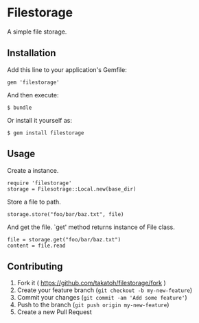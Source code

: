 # Filestorage

A simple file storage.

## Installation

Add this line to your application's Gemfile:

    gem 'filestorage'

And then execute:

    $ bundle

Or install it yourself as:

    $ gem install filestorage

## Usage

Create a instance.

    require 'filestorage'
    storage = Filesotrage::Local.new(base_dir)

Store a file to path.

    storage.store("foo/bar/baz.txt", file)

And get the file. `get' method returns instance of File class.

    file = storage.get("foo/bar/baz.txt")
    content = file.read

## Contributing

1. Fork it ( https://github.com/takatoh/filestorage/fork )
2. Create your feature branch (`git checkout -b my-new-feature`)
3. Commit your changes (`git commit -am 'Add some feature'`)
4. Push to the branch (`git push origin my-new-feature`)
5. Create a new Pull Request

